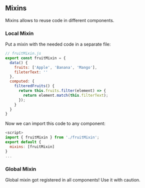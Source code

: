 ## Mixins
Mixins allows to reuse code in different components.

### Local Mixin
Put a mixin with the needed code in a separate file:
```javascript
// fruitMixin.js
export const fruitMixin = {
  data() {
    fruits: ['Apple', 'Banana', 'Mango'], 
    fileterText: ''
  },
  computed: {
    filteredFruits() {
      return this.fruits.filter(element) => {
        return element.match(this.filterText);
      });
    }
  }
}
```
Now we can import this code to any component:
```javascript
<script>
import { fruitMixin } from './fruitMixin';
export default {
  mixins: [fruitMixin]
}
...
```

### Global Mixin
Global mixin got registered in all components! Use it with caution.
